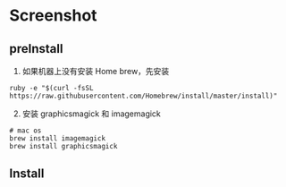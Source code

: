 # Screenshot

## preInstall
1. 如果机器上没有安装 Home brew，先安装
  ```
  ruby -e "$(curl -fsSL https://raw.githubusercontent.com/Homebrew/install/master/install)"
  ```
2. 安装 graphicsmagick 和 imagemagick
  ```
  # mac os
  brew install imagemagick
  brew install graphicsmagick
  ```

## Install
